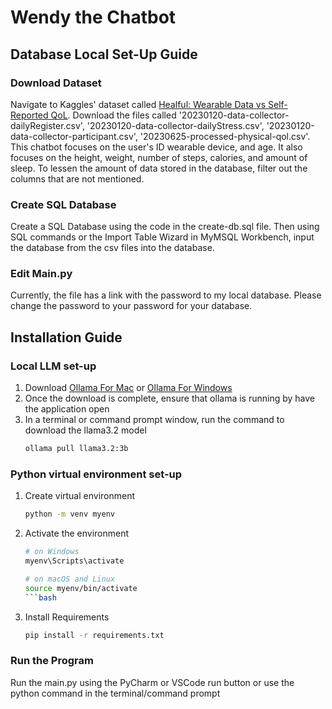 # Wendy the Chatbot

## Database Local Set-Up Guide
### Download Dataset
Navigate to Kaggles' dataset called [Healful: Wearable Data vs Self-Reported QoL](https://www.kaggle.com/datasets/ppedroalmir/self-reported-qol).
Download the files called '20230120-data-collector-dailyRegister.csv', '20230120-data-collector-dailyStress.csv', '20230120-data-collector-participant.csv', '20230625-processed-physical-qol.csv'.
This chatbot focuses on the user's ID wearable device, and age. It also focuses on the height, weight, number of steps, calories, and amount of sleep. To lessen the amount of data stored in the database, filter out the columns that are not mentioned.
### Create SQL Database
Create a SQL Database using the code in the create-db.sql file. Then using SQL commands or the Import Table Wizard in MyMSQL Workbench, input the database from the csv files into the database.
### Edit Main.py
Currently, the file has a link with the password to my local database. Please change the password to your password for your database.

## Installation Guide
### Local LLM set-up
1. Download [Ollama For Mac](https://ollama.com/download/mac) or [Ollama For Windows](https://ollama.com/download/windows)
2. Once the download is complete, ensure that ollama is running by have the application open
3. In a terminal or command prompt window, run the command to download the llama3.2 model
   ```bash
   ollama pull llama3.2:3b
   ```
### Python virtual environment set-up
1. Create virtual environment
   ```bash
   python -m venv myenv
   ```
2. Activate the environment
   ```bash
   # on Windows
   myenv\Scripts\activate
   ```
   ```bash
   # on macOS and Linux
   source myenv/bin/activate
   ```bash
3. Install Requirements
   ```bash
   pip install -r requirements.txt
   ```
### Run the Program 
Run the main.py using the PyCharm or VSCode run button or use the python command in the terminal/command prompt
